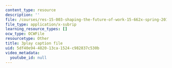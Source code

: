 ```yaml
---
content_type: resource
description: ''
file: /courses/res-15-003-shaping-the-future-of-work-15-662x-spring-2016/5df40e94482013ca1524c982837c530b_CUXbDB0bUU.srt
file_type: application/x-subrip
learning_resource_types: []
ocw_type: OCWFile
resourcetype: Other
title: 3play caption file
uid: 5df40e94-4820-13ca-1524-c982837c530b
video_metadata:
  youtube_id: null
---
```


